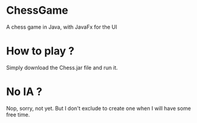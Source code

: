 # ChessGame
A chess game in Java, with JavaFx for the UI

# How to play ?
Simply download the Chess.jar file and run it.

# No IA ?
Nop, sorry, not yet.
But I don't exclude to create one when I will have some free time.
